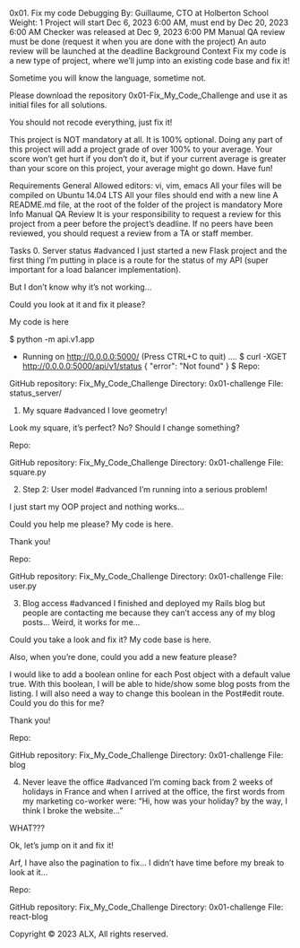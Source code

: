 
0x01. Fix my code
Debugging
 By: Guillaume, CTO at Holberton School
 Weight: 1
 Project will start Dec 6, 2023 6:00 AM, must end by Dec 20, 2023 6:00 AM
 Checker was released at Dec 9, 2023 6:00 PM
 Manual QA review must be done (request it when you are done with the project)
 An auto review will be launched at the deadline
Background Context
Fix my code is a new type of project, where we’ll jump into an existing code base and fix it!

Sometime you will know the language, sometime not.

Please download the repository 0x01-Fix_My_Code_Challenge and use it as initial files for all solutions.

You should not recode everything, just fix it!

This project is NOT mandatory at all. It is 100% optional. Doing any part of this project will add a project grade of over 100% to your average. Your score won’t get hurt if you don’t do it, but if your current average is greater than your score on this project, your average might go down. Have fun!

Requirements
General
Allowed editors: vi, vim, emacs
All your files will be compiled on Ubuntu 14.04 LTS
All your files should end with a new line
A README.md file, at the root of the folder of the project is mandatory
More Info
Manual QA Review
It is your responsibility to request a review for this project from a peer before the project’s deadline. If no peers have been reviewed, you should request a review from a TA or staff member.

Tasks
0. Server status
#advanced
I just started a new Flask project and the first thing I’m putting in place is a route for the status of my API (super important for a load balancer implementation).

But I don’t know why it’s not working…

Could you look at it and fix it please?

My code is here

$ python -m api.v1.app 
 * Running on http://0.0.0.0:5000/ (Press CTRL+C to quit)
....
$ curl -XGET http://0.0.0.0:5000/api/v1/status
{
  "error": "Not found"
}
$
Repo:

GitHub repository: Fix_My_Code_Challenge
Directory: 0x01-challenge
File: status_server/
  
1. My square
#advanced
I love geometry!

Look my square, it’s perfect? No? Should I change something?

Repo:

GitHub repository: Fix_My_Code_Challenge
Directory: 0x01-challenge
File: square.py
  
2. Step 2: User model
#advanced
I’m running into a serious problem!

I just start my OOP project and nothing works…

Could you help me please? My code is here.

Thank you!

Repo:

GitHub repository: Fix_My_Code_Challenge
Directory: 0x01-challenge
File: user.py
  
3. Blog access
#advanced
I finished and deployed my Rails blog but people are contacting me because they can’t access any of my blog posts… Weird, it works for me…

Could you take a look and fix it? My code base is here.

Also, when you’re done, could you add a new feature please?

I would like to add a boolean online for each Post object with a default value true. With this boolean, I will be able to hide/show some blog posts from the listing. I will also need a way to change this boolean in the Post#edit route. Could you do this for me?

Thank you!

Repo:

GitHub repository: Fix_My_Code_Challenge
Directory: 0x01-challenge
File: blog
 
4. Never leave the office
#advanced
I’m coming back from 2 weeks of holidays in France and when I arrived at the office, the first words from my marketing co-worker were: “Hi, how was your holiday? by the way, I think I broke the website…”

WHAT???

Ok, let’s jump on it and fix it!

Arf, I have also the pagination to fix… I didn’t have time before my break to look at it…

Repo:

GitHub repository: Fix_My_Code_Challenge
Directory: 0x01-challenge
File: react-blog
 
Copyright © 2023 ALX, All rights reserved.
